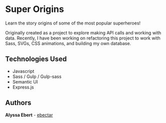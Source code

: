 # Super Origins

Learn the story origins of some of the most popular superheroes!

Originally created as a project to explore making API calls and working with data. Recently, I have been working on refactoring this project to work with Sass, SVGs, CSS animations, and building my own database.

## Technologies Used
- Javascript
- Sass / Gulp / Gulp-sass
- Semantic UI
- Express.js

## Authors
**Alyssa Ebert** - [ebectar](https://github.com/ebectar)

